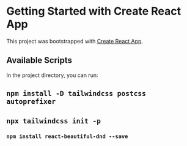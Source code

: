 # Getting Started with Create React App

This project was bootstrapped with [Create React App](https://github.com/facebook/create-react-app).

## Available Scripts

In the project directory, you can run:

## `npm install -D tailwindcss postcss autoprefixer`

## `npx tailwindcss init -p`

### `npm install react-beautiful-dnd --save`
